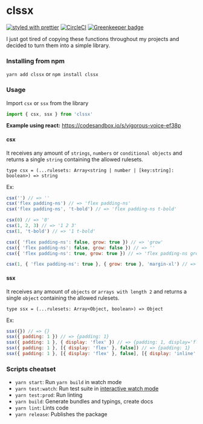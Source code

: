 # clssx

[![styled with prettier](https://img.shields.io/badge/styled_with-prettier-ff69b4.svg)](https://github.com/prettier/prettier)
[![CircleCI](https://circleci.com/gh/matheusps/clssx.svg?style=svg)](https://circleci.com/gh/matheusps/clssx) [![Greenkeeper badge](https://badges.greenkeeper.io/matheusps/clssx.svg)](https://greenkeeper.io/)

I just got tired of copying these functions throughout my projects and decided to turn them into a simple library.

### Installing from npm

`yarn add clssx` or `npm install clssx`

### Usage

Import `csx` or `ssx` from the library

```javascript
import { csx, ssx } from 'clssx'
```

**Example using react:** https://codesandbox.io/s/vigorous-voice-ef38p

#### csx

It receives any amount of `strings`, `numbers` or `conditional objects` and returns a single `string` containing the allowed rulesets.

`type csx = (...rulesets: Array<string | number | [key:string]: boolean>) => string`

Ex:

```javascript
csx('') // => ''
csx('flex padding-ns') // => 'flex padding-ns'
csx('flex padding-ns', 't-bold') // => 'flex padding-ns t-bold'

csx(0) // => '0'
csx(1, 2, 3) // => '1 2 3'
csx(1, 't-bold') // => '1 t-bold'

csx({ 'flex padding-ns': false, grow: true }) // => 'grow'
csx({ 'flex padding-ns': false, grow: false }) // => ''
csx({ 'flex padding-ns': true, grow: true }) // => 'flex padding-ns grow'

csx(1, { 'flex padding-ns': true }, { grow: true }, 'margin-xl') // => '1 flex padding-ns grow margin-xl'
```

#### ssx

It receives any amount of `objects` or `arrays with length 2` and returns a single `object` containing the allowed rulesets.

`type ssx = (...rulesets: Array<Object, boolean>) => Object`

Ex:

```javascript
ssx({}) // => {}
ssx({ padding: 1 }) // => {padding: 1}
ssx({ padding: 1 }, { display: 'flex' }) // => {padding: 1, display='flex'}
ssx({ padding: 1 }, [{ display: 'flex' }, false]) // => {padding: 1}
ssx({ padding: 1 }, [{ display: 'flex' }, false], [{ display: 'inline' }, true]) // => {padding: 1, display: 'inline'}
```

### Scripts cheatset

- `yarn start`: Run `yarn build` in watch mode
- `yarn test:watch`: Run test suite in [interactive watch mode](http://facebook.github.io/jest/docs/cli.html#watch)
- `yarn test:prod`: Run linting
- `yarn build`: Generate bundles and typings, create docs
- `yarn lint`: Lints code
- `yarn release`: Publishes the package
